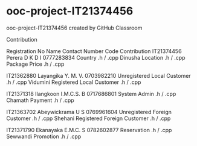 # ooc-project-IT21374456
ooc-project-IT21374456 created by GitHub Classroom

Contribution 

Registration  No	Name	            Contact Number      Code Contribution
IT21374456	  Perera D K D I	      0777283834          Country .h / .cpp
              Dinusha                                   Location  .h / .cpp
                                                        Package Price  .h / .cpp

IT21362880	  Layangika Y. M. V.	  0703982210          Unregistered Local Customer  .h / .cpp
              Vidumini                                  Registered Local Customer  .h / .cpp

IT21371318	  Ilangkoon I.M.C.S. B	0717686801          System Admin  .h / .cpp
              Chamath                                   Payment  .h / .cpp

IT21363702	  Abeywickrama U S	    0769961604          Unregistered Foreign Customer  .h / .cpp
              Shehani                                   Registered Foreign Customer  .h / .cpp

IT21371790  	Ekanayaka E.M.C. S  	0782602877          Reservation  .h / .cpp
              Sewwandi                                  Promotion  .h / .cpp
